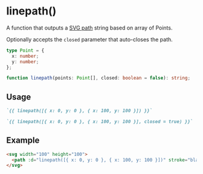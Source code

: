 # linepath()

A function that outputs a [SVG path](https://developer.mozilla.org/en-US/docs/Web/SVG/Tutorial/Paths) string based on array of Points.

Optionally accepts the `closed` parameter that auto-closes the path.

```ts
type Point = {
  x: number;
  y: number;
};

function linepath(points: Point[], closed: boolean = false): string;
```

## Usage

```md
`{{ linepath([{ x: 0, y: 0 }, { x: 100, y: 100 }]) }}`
```

```md
`{{ linepath([{ x: 0, y: 0 }, { x: 100, y: 100 }], closed = true) }}`
```

## Example

```md
<svg width="100" height="100">
  <path :d="linepath([{ x: 0, y: 0 }, { x: 100, y: 100 }])" stroke="black" />
</svg>
```
